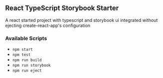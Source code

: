 ## React TypeScript Storybook Starter

A react started project with typescript and storybook ui integrated without ejecting create-react-app's configuration 

### Available Scripts
 - `npm start`
 - `npm test`
 - `npm run build`
 - `npm run storybook`
 - `npm run eject`
 
